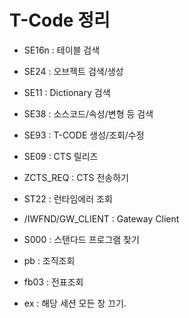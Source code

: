 # T-Code 정리

- SE16n : 테이블 검색
- SE24 : 오브젝트 검색/생성
- SE11 : Dictionary 검색
- SE38 : 소스코드/속성/변형 등 검색
- SE93 : T-CODE 생성/조회/수정
- SE09 : CTS 릴리즈
- ZCTS_REQ : CTS 전송하기
- ST22 : 런타임에러 조회
- /IWFND/GW_CLIENT : Gateway Client
- S000 : 스탠다드 프로그램 찾기

- pb : 조직조회
- fb03 : 전표조회
- ex : 해당 세션 모든 창 끄기.